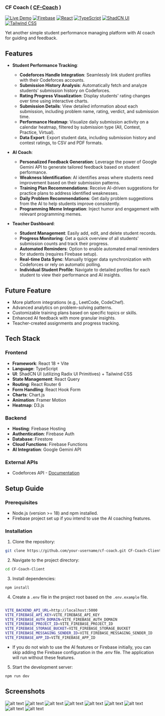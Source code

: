 ### CF Coach ( [CF-Coach](https://cfcoach.web.app) )
[![Live Demo](https://img.shields.io/badge/live-cfcoach.web.app-blue?style=flat-square)](https://cfcoach.web.app)
[![Firebase](https://img.shields.io/badge/Firebase-FFCA28?style=flat-square&logo=firebase&logoColor=black)](https://firebase.google.com)
[![React](https://img.shields.io/badge/React-Vite-61DAFB?style=flat-square&logo=react&logoColor=black)](https://reactjs.org)
[![TypeScript](https://img.shields.io/badge/TypeScript-3178C6?style=flat-square&logo=typescript&logoColor=white)](https://www.typescriptlang.org)
[![ShadCN UI](https://img.shields.io/badge/ShadCN_UI-000000?style=flat-square&logo=shadcn-ui&logoColor=white)](https://ui.shadcn.com)
[![Tailwind CSS](https://img.shields.io/badge/Tailwind_CSS-38B2AC?style=flat-square&logo=tailwind-css&logoColor=white)](https://tailwindcss.com)

Yet another simple student performance managing platform with AI coach for guiding and feedback.

## Features

- **Student Performance Tracking**:
    - **Codeforces Handle Integration**: Seamlessly link student profiles with their Codeforces accounts.
    - **Submission History Analysis**: Automatically fetch and analyze students' submission history on Codeforces.
    - **Rating Progress Visualization**: Display students' rating changes over time using interactive charts.
    - **Submission Details**: View detailed information about each submission, including problem name, rating, verdict, and submission time.
    - **Performance Heatmap**: Visualize daily submission activity on a calendar heatmap, filtered by submission type (All, Contest, Practice, Virtual).
    - **Data Export**: Export student data, including submission history and contest ratings, to CSV and PDF formats.

- **AI Coach**:
    - **Personalized Feedback Generation**: Leverage the power of Google Gemini API to generate tailored feedback based on student performance.
    - **Weakness Identification**: AI identifies areas where students need improvement based on their submission patterns.
    - **Training Plan Recommendations**: Receive AI-driven suggestions for practice plans to address identified weaknesses.
    - **Daily Problem Recommendations**: Get daily problem suggestions from the AI to help students improve consistently.
    - **Programming Meme Integration**: Inject humor and engagement with relevant programming memes.

- **Teacher Dashboard**:
    - **Student Management**: Easily add, edit, and delete student records.
    - **Progress Monitoring**: Get a quick overview of all students' submission counts and track their progress.
    - **Automated Reminders**: Option to enable automated email reminders for students (requires Firebase setup).
    - **Real-time Data Sync**: Manually trigger data synchronization with Codeforces or rely on automatic polling.
    - **Individual Student Profile**: Navigate to detailed profiles for each student to view their performance and AI insights.

## Future Feature

- More platform integrations (e.g., LeetCode, CodeChef).
- Advanced analytics on problem-solving patterns.
- Customizable training plans based on specific topics or skills.
- Enhanced AI feedback with more granular insights.
- Teacher-created assignments and progress tracking.

## Tech Stack

### Frontend
- **Framework**: React 18 + Vite
- **Language**: TypeScript
- **UI**: ShadCN UI (utilizing Radix UI Primitives) + Tailwind CSS
- **State Management**: React Query
- **Routing**: React Router 6
- **Form Handling**: React Hook Form
- **Charts**: Chart.js
- **Animation**: Framer Motion
- **Heatmap**: D3.js

### Backend
- **Hosting**: Firebase Hosting
- **Authentication**: Firebase Auth
- **Database**: Firestore
- **Cloud Functions**: Firebase Functions
- **AI Integration**: Google Gemini API

### External APIs
- Codeforces API - [Documentation](https://codeforces.com/apiHelp)

## Setup Guide

### Prerequisites
- Node.js (version >= 18) and npm installed.
- Firebase project set up if you intend to use the AI coaching features.

### Installation
1. Clone the repository:
```bash
git clone https://github.com/your-username/cf-coach.git CF-Coach-Client
```
2. Navigate to the project directory:
```bash
cd CF-Coach-Client
```
3. Install dependencies:
```bash
npm install
```
4. Create a `.env` file in the project root based on the `.env.example` file.
```bash

VITE_BACKEND_API_URL=http://localhost:5000
VITE_FIREBASE_API_KEY=VITE_FIREBASE_API_KEY
VITE_FIREBASE_AUTH_DOMAIN=VITE_FIREBASE_AUTH_DOMAIN
VITE_FIREBASE_PROJECT_ID=VITE_FIREBASE_PROJECT_ID
VITE_FIREBASE_STORAGE_BUCKET=VITE_FIREBASE_STORAGE_BUCKET
VITE_FIREBASE_MESSAGING_SENDER_ID=VITE_FIREBASE_MESSAGING_SENDER_ID
VITE_FIREBASE_APP_ID=VITE_FIREBASE_APP_ID

```
- If you do not wish to use the AI features or Firebase initially, you can skip adding the Firebase configuration in the .env file. The application will run without these features.

5. Start the development server:
```bash
npm run dev
```

## Screenshots 
![alt text](/screenshots/image.png)
![alt text](/screenshots/image-1.png)
![alt text](/screenshots/image-5.png)
![alt text](/screenshots/image-2.png)
![alt text](/screenshots/image-3.png)
![alt text](/screenshots/image-4.png)
![alt text](/screenshots/image-6.png)
![alt text](/screenshots/image-7.png)
![alt text](/screenshots/image-8.png)